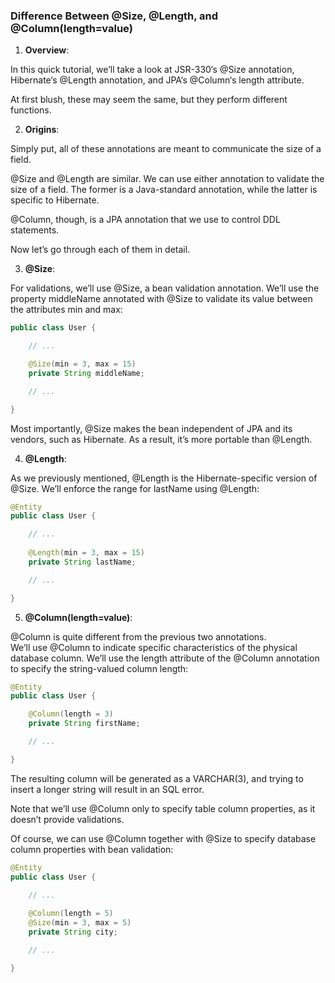 ### Difference Between @Size, @Length, and @Column(length=value)

1. **Overview**:

In this quick tutorial, we’ll take a look at JSR-330‘s @Size annotation, Hibernate‘s @Length annotation, and JPA‘s @Column‘s length attribute.

At first blush, these may seem the same, but they perform different functions.

2. **Origins**:

Simply put, all of these annotations are meant to communicate the size of a field.

@Size and @Length are similar. We can use either annotation to validate the size of a field. The former is a Java-standard annotation, while the latter is specific to Hibernate.

@Column, though, is a JPA annotation that we use to control DDL statements.

Now let’s go through each of them in detail.

3. **@Size**:

For validations, we’ll use @Size, a bean validation annotation. We’ll use the property middleName annotated with @Size to validate its value between the attributes min and max:

```java
public class User {

    // ...

    @Size(min = 3, max = 15)
    private String middleName;

    // ...

}
```
Most importantly, @Size makes the bean independent of JPA and its vendors, such as Hibernate. As a result, it’s more portable than @Length.

4. **@Length**:

As we previously mentioned, @Length is the Hibernate-specific version of @Size. We’ll enforce the range for lastName using @Length:

```java
@Entity
public class User {

    // ...
      
    @Length(min = 3, max = 15)
    private String lastName;

    // ...

}
```

5. **@Column(length=value)**:

@Column is quite different from the previous two annotations.  
We’ll use @Column to indicate specific characteristics of the physical database column. We’ll use the length attribute of the @Column annotation to specify the string-valued column length:

```java
@Entity
public class User {

    @Column(length = 3)
    private String firstName;

    // ...

}   
```

The resulting column will be generated as a VARCHAR(3), and trying to insert a longer string will result in an SQL error.

Note that we’ll use @Column only to specify table column properties, as it doesn’t provide validations.

Of course, we can use @Column together with @Size to specify database column properties with bean validation:
    
```java
@Entity
public class User {

    // ... 
    
    @Column(length = 5)
    @Size(min = 3, max = 5)
    private String city;

    // ...

}
```